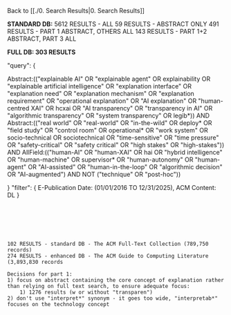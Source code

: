 Back to [[./0. Search Results|0. Search Results]]

**STANDARD DB:**
5612 RESULTS - ALL
59 RESULTS - ABSTRACT ONLY
491 RESULTS - PART 1 ABSTRACT, OTHERS ALL
143 RESULTS - PART 1+2 ABSTRACT, PART 3 ALL

**FULL DB: 303 RESULTS**


"query": { 

Abstract:(("explainable AI" OR "explainable agent" OR explainability OR "explainable artificial intelligence" OR "explanation interface" OR "explanation need" OR "explanation mechanism" OR "explanation requirement" OR "operational explanation" OR "AI explanation" OR "human-centred XAI" OR hcxai OR "AI transparency" OR "transparency in AI" OR "algorithmic transparency" OR "system transparency" OR legib*)) 
AND 
Abstract:(("real world" OR "real-world" OR "in-the-wild" OR deploy* OR "field study" OR "control room" OR operational* OR "work system" OR socio-technical OR sociotechnical OR "time-sensitive" OR "time pressure" OR "safety-critical" OR "safety critical" OR "high stakes" OR "high-stakes")) 
AND 
AllField:(("human-AI" OR "human-XAI" OR hai OR "hybrid intelligence" OR "human-machine" OR supervisor* OR "human-autonomy" OR "human-agent" OR "AI-assisted" OR "human-in-the-loop" OR "algorithmic decision" OR "AI-augmented") AND NOT ("technique" OR "post-hoc")) 

}
"filter": { E-Publication Date: (01/01/2016 TO 12/31/2025), ACM Content: DL }



```






102 RESULTS - standard DB - The ACM Full-Text Collection (789,750 records)
274 RESULTS - enhanced DB - The ACM Guide to Computing Literature (3,893,830 records

Decisions for part 1:
1) focus on abstract containing the core concept of explanation rather than relying on full text search, to ensure adequate focus:
	1) 1276 results (w or without "transparen")
2) don't use "interpret*" synonym - it goes too wide, "interpretab*" focuses on the technology concept









